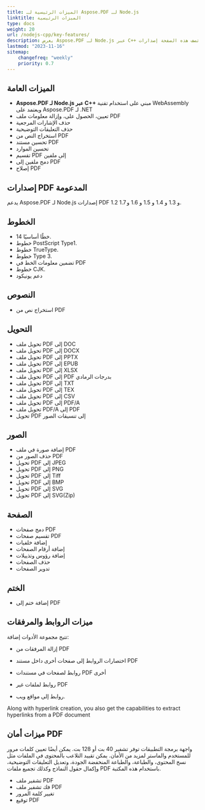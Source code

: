 ```yaml
---
title: الميزات الرئيسية لـ Aspose.PDF لـ Node.js
linktitle: الميزات الرئيسية
type: docs
weight: 20
url: /nodejs-cpp/key-features/
description: يعرض Aspose.PDF لـ Node.js عبر C++ ميزاته العامة. تصف هذه الصفحة إصدارات PDF المدعومة وجميع التلاعبات التي يمكننا القيام بها مع النصوص والصور والصفحات وما إلى ذلك.
lastmod: "2023-11-16"
sitemap:
    changefreq: "weekly"
    priority: 0.7
---
```


## الميزات العامة

- **Aspose.PDF لـ Node.js عبر C++** مبني على استخدام تقنية WebAssembly ويعتمد على Aspose.PDF لـ .NET
- تعيين، الحصول على، وإزالة معلومات ملف PDF
- حذف الإشارات المرجعية
- حذف التعليقات التوضيحية
- استخراج النص من PDF
- تحسين مستند PDF
- تحسين الموارد
- تقسيم PDF إلى ملفين
- دمج ملفين إلى PDF
- إصلاح PDF

## إصدارات PDF المدعومة

يدعم Aspose.PDF لـ Node.js إصدارات PDF 1.2 و 1.3 و 1.4 و 1.5 و 1.6 و 1.7.

## الخطوط

- 14 خطًا أساسيًا.
- خطوط PostScript Type1.
- خطوط TrueType.
- خطوط Type 3.
- تضمين معلومات الخط في PDF
- خطوط CJK.
- دعم يونيكود


## النصوص

- استخراج نص من PDF

## التحويل

- تحويل ملف PDF إلى DOC
- تحويل ملف PDF إلى DOCX
- تحويل ملف PDF إلى PPTX
- تحويل ملف PDF إلى EPUB
- تحويل ملف PDF إلى XLSX
- تحويل ملف PDF إلى PDF بدرجات الرمادي
- تحويل ملف PDF إلى TXT
- تحويل ملف PDF إلى TEX
- تحويل ملف PDF إلى CSV
- تحويل ملف PDF إلى PDF/A
- تحويل ملف PDF/A إلى PDF
- تحويل PDF إلى تنسيقات الصور

## الصور

- إضافة صورة في ملف PDF
- حذف الصور من PDF
- تحويل PDF إلى JPEG
- تحويل PDF إلى PNG
- تحويل PDF إلى Tiff
- تحويل PDF إلى BMP
- تحويل PDF إلى SVG
- تحويل PDF إلى SVG(Zip)

## الصفحة

- دمج صفحات PDF
- تقسيم صفحات PDF
- إضافة خلفيات
- إضافة أرقام الصفحات
- إضافة رؤوس وتذييلات
- حذف الصفحات
- تدوير الصفحات

## الختم

- إضافة ختم إلى PDF

## ميزات الروابط والمرفقات

تتيح مجموعة الأدوات إضافة:

- إزالة المرفقات من PDF
- اختصارات الروابط إلى صفحات أخرى داخل مستند PDF
- روابط لصفحات في مستندات PDF أخرى
- روابط لملفات غير PDF

- روابط إلى مواقع ويب.

Along with hyperlink creation, you also get the capabilities to extract hyperlinks from a PDF document

## ميزات أمان PDF

واجهة برمجة التطبيقات توفر تشفير 40 بت أو 128 بت. يمكن أيضًا تعيين كلمات مرور للمستخدم والماستر لمزيد من الأمان. يمكن تقييد التلاعب بالمحتوى في الملفات مثل نسخ المحتوى، والطباعة، والطباعة المنخفضة الجودة، وتعديل التعليقات التوضيحية، وإكمال حقول النماذج وكذلك تجميع ملفات PDF باستخدام هذه المكتبة.

- تشفير ملف PDF
- فك تشفير ملف PDF
- تغيير كلمة المرور
- توقيع PDF
